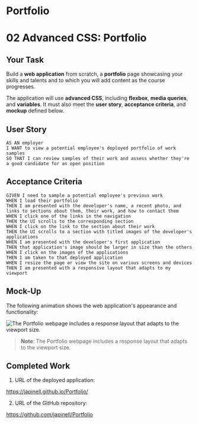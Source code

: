 # Portfolio

# 02 Advanced CSS: Portfolio

## Your Task

Build a **web application** from scratch, a **portfolio** page showcasing your skills and talents and to which you will add content as the course progresses.

The application will use **advanced CSS**, including **flexbox**, **media queries**, and **variables**. It must also meet the **user story**, **acceptance criteria**, and **mockup** defined below.

## User Story

```
AS AN employer
I WANT to view a potential employee's deployed portfolio of work samples
SO THAT I can review samples of their work and assess whether they're a good candidate for an open position
```

## Acceptance Criteria

```
GIVEN I need to sample a potential employee's previous work
WHEN I load their portfolio
THEN I am presented with the developer's name, a recent photo, and links to sections about them, their work, and how to contact them
WHEN I click one of the links in the navigation
THEN the UI scrolls to the corresponding section
WHEN I click on the link to the section about their work
THEN the UI scrolls to a section with titled images of the developer's applications
WHEN I am presented with the developer's first application
THEN that application's image should be larger in size than the others
WHEN I click on the images of the applications
THEN I am taken to that deployed application
WHEN I resize the page or view the site on various screens and devices
THEN I am presented with a responsive layout that adapts to my viewport
```

## Mock-Up

The following animation shows the web application's appearance and functionality:

![The Portfolio webpage includes a response layout that adapts to the viewport size.](./assets/images/02-advanced-css-homework-demo.gif)

> **Note**: The Portfolio webpage includes a response layout that adapts to the viewport size.

## Completed Work

1. URL of the deployed application:

https://japinell.github.io/Portfolio/

2. URL of the GitHub repository:

https://github.com/japinell/Portfolio

